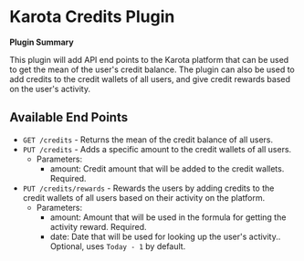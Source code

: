 # Karota Credits Plugin

**Plugin Summary**

This plugin will add API end points to the Karota platform that can be used to get the mean of the user's credit balance.
The plugin can also be used to add credits to the credit wallets of all users, and give credit rewards based on the user's activity.

## Available End Points

- `GET /credits` - Returns the mean of the credit balance of all users.
- `PUT /credits` - Adds a specific amount to the credit wallets of all users.
  - Parameters:
    - amount: Credit amount that will be added to the credit wallets. Required.
- `PUT /credits/rewards` - Rewards the users by adding credits to the credit wallets of all users based on their activity on the platform.
  - Parameters:
    - amount: Amount that will be used in the formula for getting the activity reward. Required.
    - date: Date that will be used for looking up the user's activity.. Optional, uses `Today - 1` by default.
